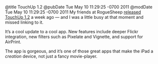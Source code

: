 @title TouchUp 1.2
@pubDate Tue May 10 11:29:25 -0700 2011
@modDate Tue May 10 11:29:25 -0700 2011
My friends at RogueSheep <a href="http://blog.roguesheep.com/2011/05/03/touchup-for-ipad-1-2/">released TouchUp 1.2</a> a week ago — and I was a little busy at that moment and missed linking to it.

It’s a cool update to a cool app. New features include deeper Flickr integration, new filters such as Pixelate and Vignette, and support for AirPrint.

The app is gorgeous, and it’s one of those great apps that make the iPad a <em>creation</em> device, not just a fancy movie-player.
